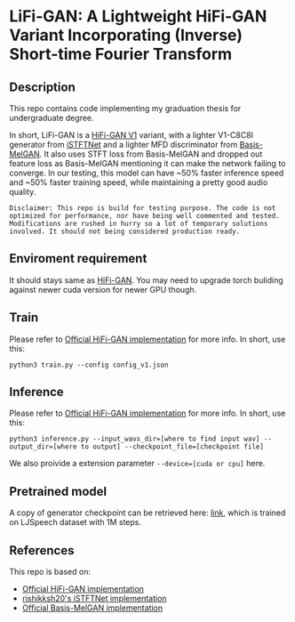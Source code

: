 # LiFi-GAN: A Lightweight HiFi-GAN Variant Incorporating (Inverse) Short-time Fourier Transform

## Description
This repo contains code implementing my graduation thesis for undergraduate degree.

In short, LiFi-GAN is a [HiFi-GAN V1](https://arxiv.org/abs/2010.05646) variant, with a lighter V1-C8C8I generator from [iSTFTNet](https://arxiv.org/abs/2203.02395) and a lighter MFD discriminator from [Basis-MelGAN](https://arxiv.org/abs/2106.13419). It also uses STFT loss from Basis-MelGAN and dropped out feature loss as Basis-MelGAN mentioning it can make the network failing to converge.
In our testing, this model can have ~50% faster inference speed and ~50% faster training speed, while maintaining a pretty good audio quality.

`Disclaimer: This repo is build for testing purpose. The code is not optimized for performance, nor have being well commented and tested. Modifications are rushed in hurry so a lot of temporary solutions involved. It should not being considered production ready.`

## Enviroment requirement
It should stays same as [HiFi-GAN](https://github.com/jik876/hifi-gan). You may need to upgrade torch buliding against newer cuda version for newer GPU though.

## Train
Please refer to [Official HiFi-GAN implementation](https://github.com/jik876/hifi-gan) for more info. In short, use this:
```
python3 train.py --config config_v1.json
```

## Inference
Please refer to [Official HiFi-GAN implementation](https://github.com/jik876/hifi-gan) for more info. In short, use this:
```
python3 inference.py --input_wavs_dir=[where to find input wav] --output_dir=[where to output] --checkpoint_file=[checkpoint file]
```
We also proivide a extension parameter `--device=[cuda or cpu]` here.

## Pretrained model
A copy of generator checkpoint can be retrieved here: [link](https://1drv.ms/u/s!Ar0Z7EPFmhMDn-BpY29LbhYD6p7kaQ?e=z371UM), which is trained on LJSpeech dataset with 1M steps. 

## References
This repo is based on:
- [Official HiFi-GAN implementation](https://github.com/jik876/hifi-gan)
- [rishikksh20's iSTFTNet implementation](https://github.com/rishikksh20/iSTFTNet-pytorch)
- [Official Basis-MelGAN implementation](https://github.com/xcmyz/FastVocoder)
